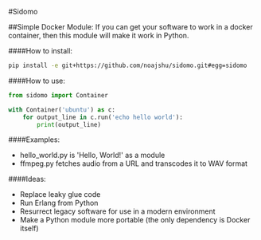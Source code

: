 #Sidomo

##Simple Docker Module: If you can get your software to work in a docker container, then this module will make it work in Python.

####How to install:
```bash
pip install -e git+https://github.com/noajshu/sidomo.git#egg=sidomo
```

####How to use:
```python
from sidomo import Container

with Container('ubuntu') as c:
    for output_line in c.run('echo hello world'):
        print(output_line)
```

####Examples:
- hello_world.py is 'Hello, World!' as a module
- ffmpeg.py fetches audio from a URL and transcodes it to WAV format

####Ideas:
- Replace leaky glue code
- Run Erlang from Python
- Resurrect legacy software for use in a modern environment
- Make a Python module more portable (the only dependency is Docker itself)
